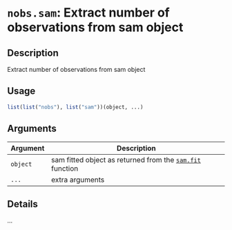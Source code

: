 # `nobs.sam`: Extract number of observations from sam object

## Description


 Extract number of observations from sam object


## Usage

```r
list(list("nobs"), list("sam"))(object, ...)
```


## Arguments

Argument      |Description
------------- |----------------
```object```     |     sam fitted object as returned from the [`sam.fit`](sam.fit.html) function
```...```     |     extra arguments

## Details


 ...


